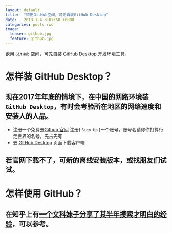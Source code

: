 ```yaml
---
layout: default
title:  "欲用GitHub空间，可先自装GitHub Desktop"
date:   2018-1-4 3:07:50 +0800
categories: posts rwd
image:
  teaser: github.jpg
  feature: github.jpg  
---
```

欲用 `GitHub` 空间，可先自裝 [GitHub Desktop][GitHub_Desktop] 开发环境工具。
 
 
# 怎样装 GitHub Desktop？
 
## 现在2017年年底的情境下，在中国的网路环境装 `GitHub Desktop`，有时会考验所在地区的网络速度和安装人的人品。
 
- 注册一个免费去[Github 官网][Github官网] 注册( `Sign Up` )一个账号，账号名请你你打算行走世界的名号，先占先有
- 去 [GitHub Desktop][GitHub_Desktop] 页面下载客户端 
 
## 若官网下载不了，可新的离线安装版本，或找朋友们试试。
 
# 怎样使用 GitHub？
 
## 在知乎上有[一个文科妹子分享了其半年摸索才明白的经验][文科妹子用GitHub]，可以参考。
 
 
[GitHub_Desktop]: https://desktop.github.com/
[Github官网]: https://github.com/
[文科妹子用GitHub]: https://www.zhihu.com/question/20070065 


